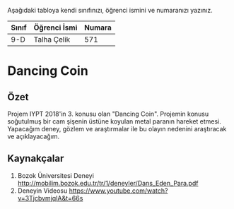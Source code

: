 

Aşağıdaki tabloya kendi sınıfınızı, öğrenci ismini ve numaranızı yazınız. 

Sınıf | Öğrenci İsmi  | Numara
-------|----------------|--------
9-D    |   Talha Çelik  | 571


#  Dancing Coin
## Özet
Projem IYPT 2018'in 3. konusu olan "Dancing Coin". Projemin konusu soğutulmuş bir cam şişenin üstüne koyulan metal paranın hareket etmesi.
Yapacağım deney, gözlem ve araştırmalar ile bu olayın nedenini araştıracak ve açıklayacağım.
## Kaynakçalar  

 1. Bozok Üniversitesi Deneyi http://mobilim.bozok.edu.tr/tr/1/deneyler/Dans_Eden_Para.pdf
 2. Deneyin Videosu https://www.youtube.com/watch?v=3TjcbvmjqIA&t=66s

